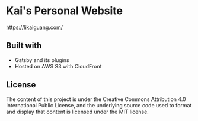 # Kai's Personal Website

https://likaiguang.com/

## Built with

- Gatsby and its plugins
- Hosted on AWS S3 with CloudFront

## License

The content of this project is under the Creative Commons Attribution 4.0 International Public License, and the underlying source code used to format and display that content is licensed under the MIT license.
